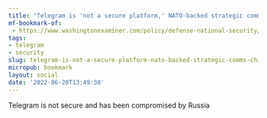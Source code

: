 ```yaml
---
title: "Telegram is 'not a secure platform,' NATO-backed strategic comms chief warns | Washington Examiner"
mf-bookmark-of:
 - https://www.washingtonexaminer.com/policy/defense-national-security/telegram-secure-platform-nato-warns
tags:
- telegram
- security
slug: telegram-is-not-a-secure-platform-nato-backed-strategic-comms-chief-warns--washington-examiner
micropub: bookmark
layout: social
date: '2022-06-20T13:49:30'
---
```

Telegram is not secure and has been compromised by Russia
